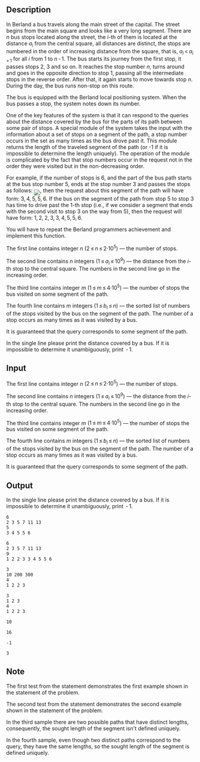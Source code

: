 ## Description

<div><p>In Berland a bus travels along the main street of the capital. The street begins from the main square and looks like a very long segment. There are <span class="tex-span"><i>n</i></span> bus stops located along the street, the <span class="tex-span"><i>i</i></span>-th of them is located at the distance <span class="tex-span"><i>a</i><sub class="lower-index"><i>i</i></sub></span> from the central square, all distances are distinct, the stops are numbered in the order of increasing distance from the square, that is, <span class="tex-span"><i>a</i><sub class="lower-index"><i>i</i></sub> &lt; <i>a</i><sub class="lower-index"><i>i</i> + 1</sub></span> for all <span class="tex-span"><i>i</i></span> from 1 to <span class="tex-span"><i>n</i> - 1</span>. The bus starts its journey from the first stop, it passes stops <span class="tex-span">2</span>, <span class="tex-span">3</span> and so on. It reaches the stop number <span class="tex-span"><i>n</i></span>, turns around and goes in the opposite direction to stop <span class="tex-span">1</span>, passing all the intermediate stops in the reverse order. After that, it again starts to move towards stop <span class="tex-span"><i>n</i></span>. During the day, the bus runs non-stop on this route.</p><p>The bus is equipped with the Berland local positioning system. When the bus passes a stop, the system notes down its number.</p><p>One of the key features of the system is that it can respond to the queries about the distance covered by the bus for the parts of its path between some pair of stops. A special module of the system takes the input with the information about a set of stops on a segment of the path, a stop number occurs in the set as many times as the bus drove past it. This module returns the length of the traveled segment of the path (or -1 if it is impossible to determine the length uniquely). The operation of the module is complicated by the fact that <span class="tex-font-style-it">stop numbers occur in the request not in the order they were visited but in the non-decreasing order</span>.</p><p>For example, if the number of stops is <span class="tex-span">6</span>, and the part of the bus path starts at the bus stop number <span class="tex-span">5</span>, ends at the stop number <span class="tex-span">3</span> and passes the stops as follows: <img align="middle" class="tex-formula" src="file://ucRoyGNE.png" style="max-width: 100.0%;max-height: 100.0%;">, then the request about this segment of the path will have form: <span class="tex-span">3, 4, 5, 5, 6</span>. If the bus on the segment of the path from stop <span class="tex-span">5</span> to stop <span class="tex-span">3</span> has time to drive past the <span class="tex-span">1</span>-th stop (i.e., if we consider a segment that ends with the second visit to stop <span class="tex-span">3</span> on the way from <span class="tex-span">5</span>), then the request will have form: <span class="tex-span">1, 2, 2, 3, 3, 4, 5, 5, 6</span>.</p><p>You will have to repeat the Berland programmers achievement and implement this function.</p></div><div class="input-specification"><p>The first line contains integer <span class="tex-span"><i>n</i></span> (<span class="tex-span">2 ≤ <i>n</i> ≤ 2·10<sup class="upper-index">5</sup></span>) — the number of stops.</p><p>The second line contains <span class="tex-span"><i>n</i></span> integers (<span class="tex-span">1 ≤ <i>a</i><sub class="lower-index"><i>i</i></sub> ≤ 10<sup class="upper-index">9</sup></span>) — the distance from the <span class="tex-span"><i>i</i></span>-th stop to the central square. The numbers in the second line go in the increasing order.</p><p>The third line contains integer <span class="tex-span"><i>m</i></span> (<span class="tex-span">1 ≤ <i>m</i> ≤ 4·10<sup class="upper-index">5</sup></span>) — the number of stops the bus visited on some segment of the path.</p><p>The fourth line contains <span class="tex-span"><i>m</i></span> integers (<span class="tex-span">1 ≤ <i>b</i><sub class="lower-index"><i>i</i></sub> ≤ <i>n</i></span>) — the sorted list of numbers of the stops visited by the bus on the segment of the path. The number of a stop occurs as many times as it was visited by a bus.</p><p>It is guaranteed that the query corresponds to some segment of the path.</p></div><div class="output-specification"><p>In the single line please print the distance covered by a bus. If it is impossible to determine it unambiguously, print <span class="tex-span"> - 1</span>.</p></div>

## Input

<p>The first line contains integer <span class="tex-span"><i>n</i></span> (<span class="tex-span">2 ≤ <i>n</i> ≤ 2·10<sup class="upper-index">5</sup></span>) — the number of stops.</p><p>The second line contains <span class="tex-span"><i>n</i></span> integers (<span class="tex-span">1 ≤ <i>a</i><sub class="lower-index"><i>i</i></sub> ≤ 10<sup class="upper-index">9</sup></span>) — the distance from the <span class="tex-span"><i>i</i></span>-th stop to the central square. The numbers in the second line go in the increasing order.</p><p>The third line contains integer <span class="tex-span"><i>m</i></span> (<span class="tex-span">1 ≤ <i>m</i> ≤ 4·10<sup class="upper-index">5</sup></span>) — the number of stops the bus visited on some segment of the path.</p><p>The fourth line contains <span class="tex-span"><i>m</i></span> integers (<span class="tex-span">1 ≤ <i>b</i><sub class="lower-index"><i>i</i></sub> ≤ <i>n</i></span>) — the sorted list of numbers of the stops visited by the bus on the segment of the path. The number of a stop occurs as many times as it was visited by a bus.</p><p>It is guaranteed that the query corresponds to some segment of the path.</p>

## Output

<p>In the single line please print the distance covered by a bus. If it is impossible to determine it unambiguously, print <span class="tex-span"> - 1</span>.</p>





```input1
6
2 3 5 7 11 13
5
3 4 5 5 6

```




```input2
6
2 3 5 7 11 13
9
1 2 2 3 3 4 5 5 6

```




```input3
3
10 200 300
4
1 2 2 3

```




```input4
3
1 2 3
4
1 2 2 3

```




```output1
10

```




```output2
16

```




```output3
-1

```




```output4
3

```



## Note

<p>The first test from the statement demonstrates the first example shown in the statement of the problem.</p><p>The second test from the statement demonstrates the second example shown in the statement of the problem.</p><p>In the third sample there are two possible paths that have distinct lengths, consequently, the sought length of the segment isn't defined uniquely.</p><p>In the fourth sample, even though two distinct paths correspond to the query, they have the same lengths, so the sought length of the segment is defined uniquely.</p>
